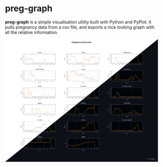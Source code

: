 # preg-graph

**preg-graph** is a simple visualisation utility built with Python and PyPlot. 
It pulls pregnancy data from a csv file, and exports a nice looking graph with all the relative information. 

![preg-graph](/preg-graph.jpg?raw=true "pre-graph")
